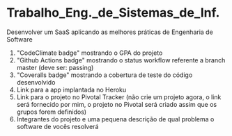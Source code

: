 # Trabalho_Eng._de_Sistemas_de_Inf.
Desenvolver um SaaS aplicando as melhores práticas de Engenharia de Software

1. "CodeClimate badge" mostrando o GPA do projeto
2. "Github Actions badge" mostrando o status workflow referente a branch master (deve ser: passing)
3. "Coveralls badge" mostrando a cobertura de teste do código desenvolvido
4. Link para a app implantada no Heroku
5. Link para o projeto no Pivotal Tracker (não crie um projeto agora, o link será fornecido por mim, o projeto no Pivotal será criado assim que os grupos forem definidos)
6. Integrantes do projeto e uma pequena descrição de qual problema o software de vocês resolverá

